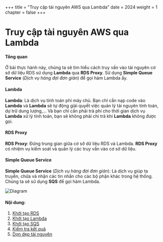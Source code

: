 +++
title = "Truy cập tài nguyên AWS qua Lambda"
date = 2024
weight = 1
chapter = false
+++

# Truy cập tài nguyên AWS qua Lambda

#### Tổng quan

Ở bài thực hành này, chúng ta sẽ tìm hiểu cách truy vấn vào tài nguyên cơ sở dữ liệu RDS sử dụng **Lambda** qua **RDS Proxy**. Sử dụng **Simple Queue Service** (*Dịch vụ hàng đợi đơn giản*) để gọi hàm Lambda ấy.


#### Lambda
**Lambda**: Là dịch vụ tính toán phi máy chủ. Bạn chỉ cần nạp code vào **Lambda** và **Lambda** sẽ tự động giải quyết việc quản lý tài nguyên tính toán, dự trữ dung lượng,... Và bạn chỉ cần phải trả phí cho thời gian dịch vụ **Lambda** xử lý tính toán, bạn sẽ không phải chi trả khi **Lambda** không được gọi.

#### RDS Proxy
**RDS Proxy**: Đứng trung gian giữa cơ sở dữ liệu RDS và Lambda. **RDS Proxy** có nhiệm vụ kiểm soát và quản lý các truy vấn vào cơ sở dữ liệu.

#### Simple Queue Service
**Simple Queue Service** (*Dịch vụ hàng đợi đơn giản*): Là dịch vụ giúp ta truyền, chứa và nhận các tin nhắn cho các bộ phận khác trong hệ thống. Chúng ta sẽ sử dụng **SQS** để gọi hàm Lambda.

  ![Diagram](../../images/0/0.1.png)

#### Nội dung:
1. [Khởi tạo RDS](1-rds)
2. [Khởi tạo Lambda](2-lambda)
3. [Khởi tạo SQS](3-sqs)
4. [Kiểm tra kết quả](4-testing)
5. [Dọn dẹp tài nguyên](5-clean-up)